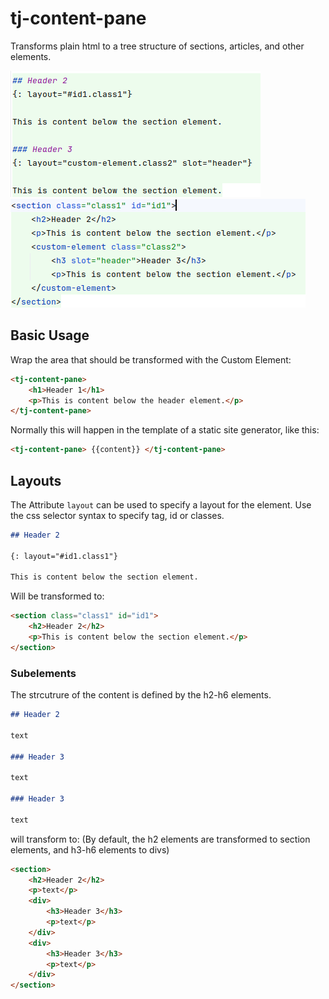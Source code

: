 # tj-content-pane

Transforms plain html to a tree structure of sections, articles, and other elements.

![Demo Markdown](docs/demo1-markdown.png) ![Demo HTML](docs/demo1-html.png)

## Basic Usage

Wrap the area that should be transformed with the Custom Element:

```html
<tj-content-pane>
    <h1>Header 1</h1>
    <p>This is content below the header element.</p>
</tj-content-pane>
```

Normally this will happen in the template of a static site generator, like this:

```html
<tj-content-pane> {{content}} </tj-content-pane>
```

## Layouts

The Attribute `layout` can be used to specify a layout for the element. Use the css selector syntax to specify
tag, id or classes.

```markdown
## Header 2

{: layout="#id1.class1"}

This is content below the section element.
```

Will be transformed to:

```html
<section class="class1" id="id1">
    <h2>Header 2</h2>
    <p>This is content below the section element.</p>
</section>
```

### Subelements

The strcutrure of the content is defined by the h2-h6 elements.

```markdown
## Header 2

text

### Header 3

text

### Header 3

text
```

will transform to: (By default, the h2 elements are transformed to section elements, and h3-h6 elements to divs)

```html
<section>
    <h2>Header 2</h2>
    <p>text</p>
    <div>
        <h3>Header 3</h3>
        <p>text</p>
    </div>
    <div>
        <h3>Header 3</h3>
        <p>text</p>
    </div>
</section>
```
